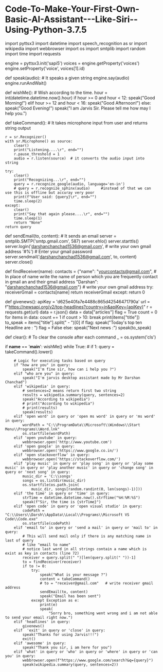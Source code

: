 # Code-To-Make-Your-First-Own-Basic-AI-Assistant---Like-Siri--Using-Python-3.7.5

import pyttsx3
import datetime
import speech_recognition as sr
import wikipedia
import webbrowser
import os
import smtplib
import random
import time
import requests

engine = pyttsx3.init('sapi5')
voices = engine.getProperty('voices')
engine.setProperty('voice', voices[1].id)


def speak(audio):
    # It speaks a given string
    engine.say(audio)
    engine.runAndWait()


def wishMe():
    # Wish according to the time.
    hour = int(datetime.datetime.now().hour)
    if hour >= 0 and hour < 12:
        speak("Good Morning!")
    elif hour >= 12 and hour < 16:
        speak("Good Afternoon!")
    else:
        speak("Good Evening!")
    speak("I am Jarvis Sir. Please tell me how may I help you.")


def takeCommand():
    # It takes microphone input from user and returns string output

    r = sr.Recognizer()
    with sr.Microphone() as source:
        clear()
        print("Listening....\r", end="")
        r.pause_threshold = 1
        audio = r.listen(source)  # it converts the audio input into string

    try:
        clear()
        print("Recognizing...\r", end="")
        query = r.recognize_google(audio, language='en-in')
        # query = r.recognize_sphinx(audio)     #instead of that we can use this is offline but accuray very poor
        print(f"User said: {query}\r", end="")
        time.sleep(2)
    except:
        clear()
        print("Say that again please....\r", end="")
        time.sleep(1)
        return "None"
    return query


def sendEmail(to, content):
    # It sends an email
    server = smtplib.SMTP('smtp.gmail.com', 587)
    server.ehlo()
    server.starttls()
    server.login('darshanchanchad1536@gmail.com',  # write your own gmail address
                 '#$%#$%')    # Enter your gmail password
    server.sendmail('darshanchanchad1536@gmail.com', to, content)
    server.close()


def findReceiver(name):
    contacts = {"name": "yourcontacts@gmail.com",  # In place of name write the name of person which you are frequently contact in                                                          gmail an and their gmail address 
                "Darshan": "darshanchanchad1536@gmail.com"} # write your own gmail address
    try:
        receiverGmail = contacts[name]
        return receiverGmail
    except:
        return 0


def givenews():
    apiKey = 'd625e40fa7e4488c865d42546471790a'
    url = f"https://newsapi.org/v2/top-headlines?country=in&apiKey={apiKey}"
    r = requests.get(url)
    data = r.json()
    data = data["articles"]
    flag = True
    count = 0
    for items in data:
        count += 1
        if count > 10:
            break
        print(items["title"])
        to_speak = items["title"].split(" - ")[0]
        if flag:
            speak("Today's top ten Headline are : ")
            flag = False
        else:
            speak("Next news :")
        speak(to_speak)


def clear():
    # To clear the console after each command
    _ = os.system('cls')


if __name__ == '__main__':
    wishMe()
    while True:
        # if 1:
        query = takeCommand().lower()

        # Logic for executing tasks based on query
        if "how are you" in query:
            speak("I'm fine sir, how can i help you ?")
        elif "who are you" in query:
            speak("I'm jarvis desktop assistant made by Mr Darshan Chanchad")
        elif 'wikipedia' in query:
            # sentences=2 means return first two string
            results = wikipedia.summary(query, sentences=2)
            speak("According to wikipedia")
            # print("According to wikipedia")
            # print(results)
            speak(results)
        elif 'open word' in query or 'open ms word' in query or 'ms word' in query:
            wordPath = "C:\\ProgramData\\Microsoft\\Windows\\Start Menu\\Programs\\Word.lnk"
            os.startfile(wordPath)
        elif 'open youtube' in query:
            webbrowser.open('http://www.youtube.com')
        elif 'open google' in query:
            webbrowser.open('https://www.google.co.in/')
        elif 'open stackoverflow' in query:
            webbrowser.open('https://stackoverflow.com/')
        elif 'play music' in query or 'play song' in query or 'play some music' in query or 'play another music' in query or 'change song' in query or 'next song' in query:
            music_dir = 'C:\\songs'
            songs = os.listdir(music_dir)
            os.startfile(os.path.join(
                music_dir, songs[random.randint(0, len(songs)-1)]))
        elif 'the time' in query or 'time' in query:
            strTime = datetime.datetime.now().strftime("%H:%M:%S")
            speak(f"Sir, the time is {strTime}")
        elif 'open code' in query or 'open visual studio' in query:
            codePath = "C:\\Users\\Darsh\\AppData\\Local\\Programs\\Microsoft VS Code\\Code.exe"
            os.startfile(codePath)
        elif 'email to' in query or 'send a mail' in query or 'mail to' in query:
            # This will send mail only if there is any matching name in last of query
            # like "email to name" 
            # notice last word in all strings contain a name which is exist as key in contacts (line 72)
            receiver = query.split(" ")[len(query.split(" "))-1]
            to = findReceiver(receiver)
            if to != 0:
                try:
                    speak("What is your message ?")
                    content = takeCommand()
                    # to = "receiver@gmail.com"   # write receiver gmail address 
                    sendEmail(to, content)
                    speak("Email has been sent")
                except Exception as e:
                    print(e)
                    speak(
                        "Sorry bro, something went wrong and i am not able to send your email right now.")
        elif 'headlines' in query:
            givenews()
        elif  'exit' in query or 'close' in query:
            speak("Thanks for using Jarvis!!!")
            exit()
        elif 'awesome' in query:
            speak("Thank you sir, i am here for you")
        elif 'what' in query or 'who' in query or 'where' in query or 'can you' in query:
            webbrowser.open(f"https://www.google.com/search?&q={query}")
            speak(wikipedia.summary(query, sentences=2))
